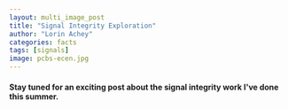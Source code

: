 ```yaml
---
layout: multi_image_post
title: "Signal Integrity Exploration"
author: "Lorin Achey"
categories: facts
tags: [signals]
image: pcbs-ecen.jpg
---
```


#### Stay tuned for an exciting post about the signal integrity work I've done this summer.

